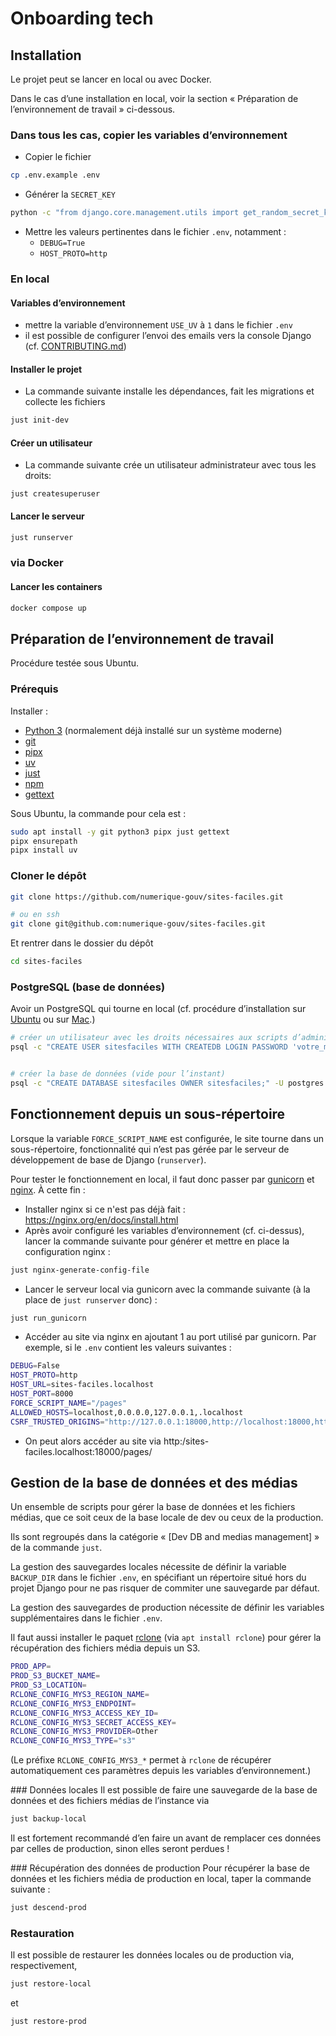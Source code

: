# Onboarding tech

## Installation

Le projet peut se lancer en local ou avec Docker.

Dans le cas d’une installation en local, voir la section « Préparation de l’environnement de travail » ci-dessous.

### Dans tous les cas, copier les variables d’environnement

- Copier le fichier

```sh
cp .env.example .env
```

- Générer la `SECRET_KEY`

```sh
python -c "from django.core.management.utils import get_random_secret_key; print(get_random_secret_key())"
```

- Mettre les valeurs pertinentes dans le fichier `.env`, notamment :
  - `DEBUG=True`
  - `HOST_PROTO=http`


### En local
#### Variables d’environnement

- mettre la variable d’environnement `USE_UV` à `1` dans le fichier `.env`
- il est possible de configurer l’envoi des emails vers la console Django (cf. [CONTRIBUTING.md](./CONTRIBUTING.md))

#### Installer le projet

- La commande suivante installe les dépendances, fait les migrations et collecte les fichiers

```sh
just init-dev
```

#### Créer un utilisateur

- La commande suivante crée un utilisateur administrateur avec tous les droits:

```
just createsuperuser
```

#### Lancer le serveur

```sh
just runserver
```

### via Docker
#### Lancer les containers

```sh
docker compose up
```

## Préparation de l’environnement de travail
Procédure testée sous Ubuntu.

### Prérequis

Installer :

* [Python 3](https://www.python.org/) (normalement déjà installé sur un système moderne)
* [git](https://git-scm.com/)
* [pipx](https://pipx.pypa.io/stable/)
* [uv](https://docs.astral.sh/uv/)
* [just](https://just.systems/)
* [npm](https://docs.npmjs.com/)
* [gettext](https://www.gnu.org/software/gettext/gettext.html)

Sous Ubuntu, la commande pour cela est :

```sh
sudo apt install -y git python3 pipx just gettext
pipx ensurepath
pipx install uv
```

### Cloner le dépôt

```sh
git clone https://github.com/numerique-gouv/sites-faciles.git

# ou en ssh
git clone git@github.com:numerique-gouv/sites-faciles.git
```

Et rentrer dans le dossier du dépôt

```sh
cd sites-faciles
```

### PostgreSQL (base de données)

Avoir un PostgreSQL qui tourne en local (cf. procédure d’installation sur [Ubuntu](https://documentation.ubuntu.com/server/how-to/databases/install-postgresql/index.html) ou sur [Mac](https://postgresapp.com/).)

```sh
# créer un utilisateur avec les droits nécessaires aux scripts d’administration
psql -c "CREATE USER sitesfaciles WITH CREATEDB LOGIN PASSWORD 'votre_mot_de_passe';" -U postgres


# créer la base de données (vide pour l’instant)
psql -c "CREATE DATABASE sitesfaciles OWNER sitesfaciles;" -U postgres
```


## Fonctionnement depuis un sous-répertoire

Lorsque la variable `FORCE_SCRIPT_NAME` est configurée, le site tourne dans un sous-répertoire, fonctionnalité qui n’est pas gérée par le serveur de développement de base de Django (`runserver`).

Pour tester le fonctionnement en local, il faut donc passer par [gunicorn](https://gunicorn.org/) et [nginx](https://nginx.org/). À cette fin :

* Installer nginx si ce n'est pas déjà fait : https://nginx.org/en/docs/install.html
* Après avoir configuré les variables d’environnement (cf. ci-dessus), lancer la commande suivante pour générer et mettre en place la configuration nginx :

```sh
just nginx-generate-config-file
```

* Lancer le serveur local via gunicorn avec la commande suivante (à la place de `just runserver` donc) :

```sh
just run_gunicorn
```

* Accéder au site via nginx en ajoutant 1 au port utilisé par gunicorn. Par exemple, si le `.env` contient les valeurs suivantes :

```sh
DEBUG=False
HOST_PROTO=http
HOST_URL=sites-faciles.localhost
HOST_PORT=8000
FORCE_SCRIPT_NAME="/pages"
ALLOWED_HOSTS=localhost,0.0.0.0,127.0.0.1,.localhost
CSRF_TRUSTED_ORIGINS="http://127.0.0.1:18000,http://localhost:18000,http://*.localhost:18000"
```

* On peut alors accéder au site via http:/sites-faciles.localhost:18000/pages/

## Gestion de la base de données et des médias
Un ensemble de scripts pour gérer la base de données et les fichiers médias, que ce soit ceux de la base locale de dev ou ceux de la production.

Ils sont regroupés dans la catégorie « [Dev DB and medias management] » de la commande `just`.

La gestion des sauvegardes locales nécessite de définir la variable `BACKUP_DIR` dans le fichier `.env`, en spécifiant un répertoire situé hors du projet Django pour ne pas risquer de commiter une sauvegarde par défaut.

La gestion des sauvegardes de production nécessite de définir les variables supplémentaires dans le fichier `.env`.

Il faut aussi installer le paquet [rclone](https://rclone.org/) (via `apt install rclone`) pour gérer la récupération des fichiers média depuis un S3.

```sh
PROD_APP=
PROD_S3_BUCKET_NAME=
PROD_S3_LOCATION=
RCLONE_CONFIG_MYS3_REGION_NAME=
RCLONE_CONFIG_MYS3_ENDPOINT=
RCLONE_CONFIG_MYS3_ACCESS_KEY_ID=
RCLONE_CONFIG_MYS3_SECRET_ACCESS_KEY=
RCLONE_CONFIG_MYS3_PROVIDER=Other
RCLONE_CONFIG_MYS3_TYPE="s3"
```

(Le préfixe `RCLONE_CONFIG_MYS3_*` permet à `rclone` de récupérer automatiquement ces paramètres depuis les variables d’environnement.)

### Données locales
Il est possible de faire une sauvegarde de la base de données et des fichiers médias de l’instance via

```sh
just backup-local
```

Il est fortement recommandé d’en faire un avant de remplacer ces données par celles de production, sinon elles seront perdues !

### Récupération des données de production
Pour récupérer la base de données et les fichiers média de production en local, taper la commande suivante :

```sh
just descend-prod
```

### Restauration
Il est possible de restaurer les données locales ou de production via, respectivement,

```sh
just restore-local
```

et

```sh
just restore-prod
```
